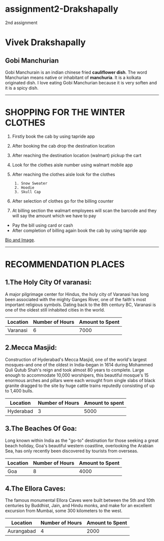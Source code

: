 # assignment2-Drakshapally
2nd assignment
# Vivek Drakshapally
## Gobi Manchurian
Gobi Manchurain is an indian chinese fried **cauliflower dish**. The word Manchurian means native or inhabitant of **manchuria**. It is a kolkata originated dish. I love eating Gobi Manchurian because it is very soften and it is a spicy dish. 

****

# SHOPPING FOR THE WINTER CLOTHES
1. Firstly book the cab by using tapride app
2. After booking the cab drop the destination location
3. After reaching the destination location (walmart) pickup the cart
4. Look for the clothes aisle number using walmart mobile app
5. After reaching the clothes aisle look for the clothes
       
        1. Snow Sweater
        2. Hoodie
        3. Skull Cap

6. After selection of clothes go for the billing counter
7. At billing section the walmart employees will scan the barcode and they will say the amount which we have to pay
*  Pay the bill using card or cash 
*  After completion of billing again book the cab by using tapride app

 [Bio and Image](https://github.com/vivekd31/assignment2-Drakshapally/blob/main/AboutMe.md).

****

# RECOMMENDATION PLACES

## 1.The Holy City Of varanasi:
A major pilgrimage center for Hindus, the holy city of Varanasi has long been associated with the mighty Ganges River, one of the faith's most important religious symbols. Dating back to the 8th century BC, Varanasi is one of the oldest still inhabited cities in the world.

| Location | Number of Hours | Amount to Spent |
| --- | ------- | ----- |
| Varanasi | 6 | 7000 |

## 2.Mecca Masjid:
Construction of Hyderabad's Mecca Masjid, one of the world's largest mosques-and one of the oldest in India-began in 1614 during Mohammed Quli Qutub Shah's reign and took almost 80 years to complete. Large enough to accommodate 10,000 worshipers, this beautiful mosque's 15 enormous arches and pillars were each wrought from single slabs of black granite dragged to the site by huge cattle trains reputedly consisting of up to 1,400 bulls.

| Location | Number of Hours | Amount to spent |
| --- | ------- | ----- |
| Hyderabad | 3 | 5000 |

## 3.The Beaches Of Goa:
Long known within India as the "go-to" destination for those seeking a great beach holiday, Goa's beautiful western coastline, overlooking the Arabian Sea, has only recently been discovered by tourists from overseas.

| Location | Number of Hours | Amount to Spent |
| --- | ------- | ----- |
| Goa | 8 | 4000 |

## 4.The Ellora Caves:
The famous monumental Ellora Caves were built between the 5th and 10th centuries by Buddhist, Jain, and Hindu monks, and make for an excellent excursion from Mumbai, some 300 kilometers to the west.

| Location | Number of Hours | Amount to Spent |
| --- | ------- | ----- |
| Aurangabad | 4 | 2000 |
